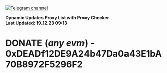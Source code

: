 [![Telegram channel](https://img.shields.io/endpoint?url=https://runkit.io/damiankrawczyk/telegram-badge/branches/master?url=https://t.me/n4z4v0d)](https://t.me/n4z4v0d) 

**Dynamic Updates Proxy List with Proxy Checker**  
**Last Updated: 19.12.23 09:13**

# DONATE (_any evm_) - 0xDEADf12DE9A24b47Da0a43E1bA70B8972F5296F2
